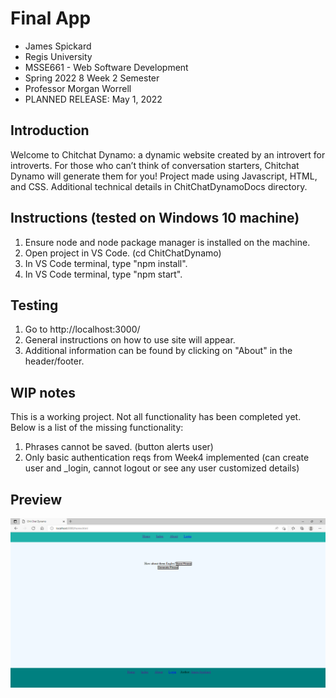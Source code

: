 # Final App
- James Spickard
- Regis University
- MSSE661 - Web Software Development
- Spring 2022 8 Week 2 Semester
- Professor Morgan Worrell
- PLANNED RELEASE: May 1, 2022

## Introduction
Welcome to Chitchat Dynamo: a dynamic website created by an introvert for introverts. For those who can’t think of conversation starters, Chitchat Dynamo will generate them for you! Project made using Javascript, HTML, and CSS. Additional technical details in ChitChatDynamoDocs directory.

## Instructions (tested on Windows 10 machine)
1. Ensure node and node package manager is installed on the machine.
2. Open project in VS Code. (cd ChitChatDynamo)
3. In VS Code terminal, type "npm install".
4. In VS Code terminal, type "npm start".


## Testing
1. Go to http://localhost:3000/
2. General instructions on how to use site will appear.
3. Additional information can be found by clicking on "About" in the header/footer.

## WIP notes
This is a working project. Not all functionality has been completed yet. Below is a list of the missing functionality:
1. Phrases cannot be saved. (button alerts user)
2. Only basic authentication reqs from Week4 implemented (can create user and _login, cannot logout or see any user customized details)

## Preview
![ Full Screenshot ](./ChitChatDynamo/assets/screenshot.png)